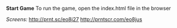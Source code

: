 **Start Game**
To run the game, open the index.html file in the browser

_Screens:_
http://prnt.sc/eo8j27
http://prntscr.com/eo8jus

